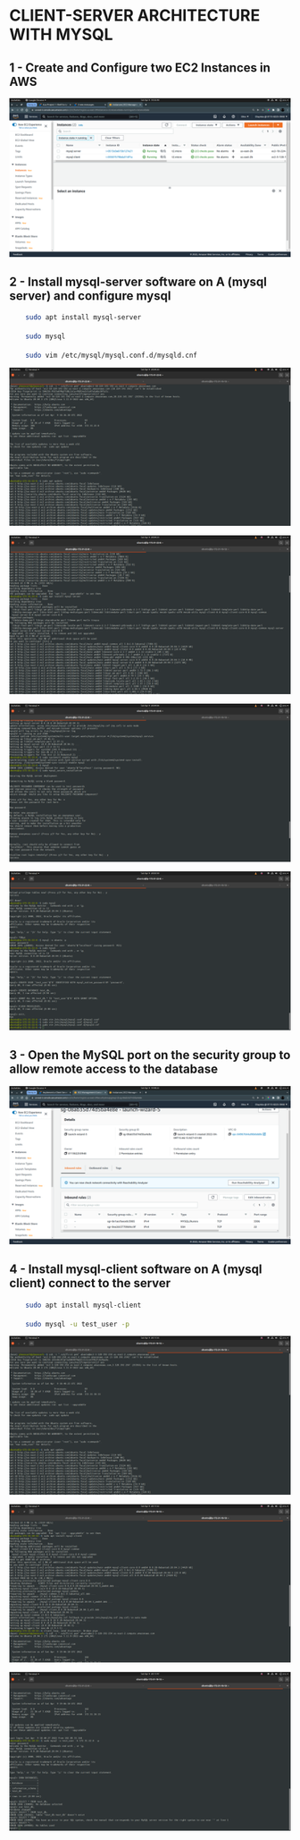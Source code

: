 # CLIENT-SERVER ARCHITECTURE WITH MYSQL

## 1 - Create and Configure two EC2 Instances in AWS

![EC2](PBL-5/EC2.png)

## 2 - Install mysql-server software on A (mysql server) and configure mysql

```bash
	sudo apt install mysql-server

	sudo mysql

	sudo vim /etc/mysql/mysql.conf.d/mysqld.cnf
```

![Server](PBL-5/s1.png)

![Server](PBL-5/s2.png)

![Server](PBL-5/s3.png)

![Server](PBL-5/s4.png)

## 3 - Open the MySQL port on the security group to allow remote access to the database

![Security](PBL-5/perm.png)

## 4 - Install mysql-client software on A (mysql client) connect to the server


```bash
	sudo apt install mysql-client

	sudo mysql -u test_user -p
```

![Client](PBL-5/c1.png)

![Client](PBL-5/c2.png)

![Client](PBL-5/c3.png)

